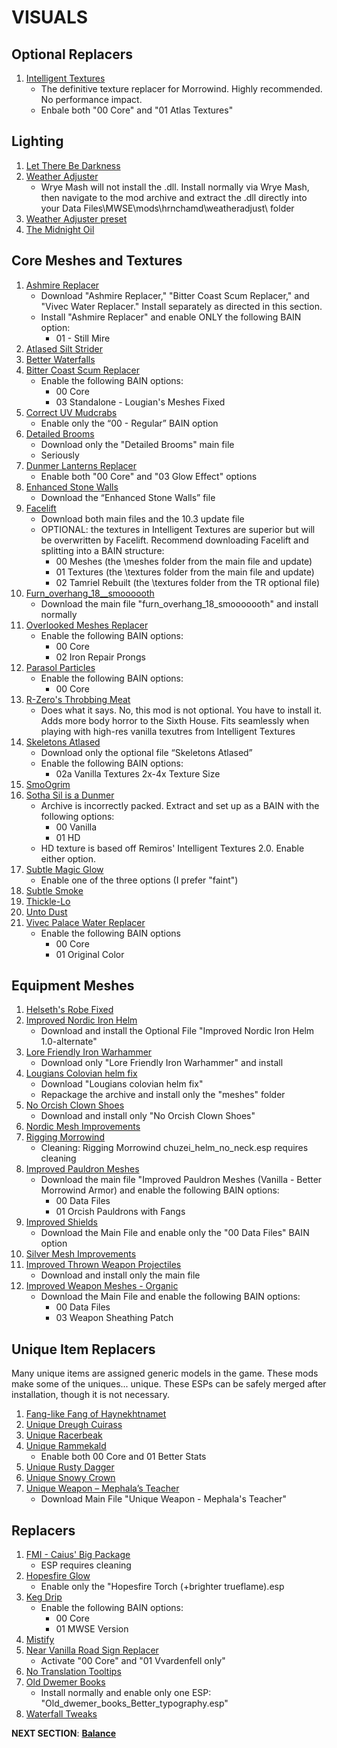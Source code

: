 # VISUALS

## Optional Replacers
1. [Intelligent Textures](https://www.nexusmods.com/morrowind/mods/47469?tab=files)
	- The definitive texture replacer for Morrowind. Highly recommended. No performance impact.
	- Enbale both "00 Core" and "01 Atlas Textures"

## Lighting
1. [Let There Be Darkness](https://www.nexusmods.com/morrowind/mods/47912?tab=files)
1. [Weather Adjuster](https://www.nexusmods.com/morrowind/mods/46816?tab=files)
	- Wrye Mash will not install the .dll. Install normally via Wrye Mash, then navigate to the mod archive and extract the .dll directly into your Data Files\MWSE\mods\hrnchamd\weatheradjust\ folder
1. [Weather Adjuster preset](https://mega.nz/file/CkgnBR7C#sYAUBouPwf5uPUhi_4rlpgdqYqTWGbVAdi5O84vuwZo)
1. [The Midnight Oil](https://www.nexusmods.com/morrowind/mods/48293?tab=files)

## Core Meshes and Textures
1. [Ashmire Replacer](https://www.nexusmods.com/morrowind/mods/48291?tab=files)
	- Download "Ashmire Replacer," "Bitter Coast Scum Replacer," and "Vivec Water Replacer." Install separately as directed in this section.
	- Install "Ashmire Replacer" and enable ONLY the following BAIN option:
		- 01 - Still Mire
1. [Atlased Silt Strider](https://www.nexusmods.com/morrowind/mods/46806?tab=files)
1. [Better Waterfalls](https://www.nexusmods.com/morrowind/mods/45424?tab=files)
1. [Bitter Coast Scum Replacer](https://www.nexusmods.com/morrowind/mods/48291?tab=files)
	- Enable the following BAIN options:
		- 00 Core 
		- 03 Standalone - Lougian's Meshes Fixed
1. [Correct UV Mudcrabs](https://www.nexusmods.com/morrowind/mods/42130?tab=files)
	- Enable only the “00 - Regular” BAIN option
1. [Detailed Brooms](https://www.nexusmods.com/morrowind/mods/43528?tab=files)
	- Download only the "Detailed Brooms" main file
	- Seriously
1. [Dunmer Lanterns Replacer](https://www.nexusmods.com/morrowind/mods/43219?tab=files)
	- Enable both "00 Core" and "03 Glow Effect" options
1. [Enhanced Stone Walls](https://www.nexusmods.com/morrowind/mods/45939?tab=files)
	- Download the “Enhanced Stone Walls” file
1. [Facelift](https://www.nexusmods.com/morrowind/mods/47617?tab=files)
	- Download both main files and the 10.3 update file
	- OPTIONAL: the textures in Intelligent Textures are superior but will be overwritten by Facelift. Recommend downloading Facelift and splitting into a BAIN structure:
		- 00 Meshes (the \meshes folder from the main file and update)
		- 01 Textures (the \textures folder from the main file and update)
		- 02 Tamriel Rebuilt (the \textures folder from the TR optional file)
1. [Furn_overhang_18__smoooooth](https://www.nexusmods.com/morrowind/mods/45939?tab=files)
	- Download the main file "furn_overhang_18_smooooooth" and install normally
1. [Overlooked Meshes Replacer](https://www.nexusmods.com/morrowind/mods/46855?tab=files)
	- Enable the following BAIN options:
		- 00 Core
		- 02 Iron Repair Prongs
1. [Parasol Particles](https://www.nexusmods.com/morrowind/mods/47755?tab=files)
	- Enable the following BAIN options:
		- 00 Core
1. [R-Zero's Throbbing Meat](https://www.nexusmods.com/morrowind/mods/45339?tab=files)
	- Does what it says. No, this mod is not optional. You have to install it. Adds more body horror to the Sixth House. Fits seamlessly when playing with high-res vanilla texutres from Intelligent Textures
1. [Skeletons Atlased](https://www.nexusmods.com/morrowind/mods/46012?tab=files)
	- Download only the optional file “Skeletons Atlased”
	- Enable the following BAIN options:
		- 02a Vanilla Textures 2x-4x Texture Size
1. [SmoOgrim](https://www.nexusmods.com/morrowind/mods/47829?tab=files)
1. [Sotha Sil is a Dunmer](https://www.nexusmods.com/morrowind/mods/47839?tab=files)
	- Archive is incorrectly packed. Extract and set up as a BAIN with the following options:
		- 00 Vanilla
		- 01 HD
	- HD texture is based off Remiros' Intelligent Textures 2.0. Enable either option.
1. [Subtle Magic Glow](https://www.nexusmods.com/morrowind/mods/4468?tab=files)
	- Enable one of the three options (I prefer "faint")
1. [Subtle Smoke](https://www.nexusmods.com/morrowind/mods/47341?tab=files)
1. [Thickle-Lo](https://www.nexusmods.com/morrowind/mods/47502?tab=files)
1. [Unto Dust](https://www.nexusmods.com/morrowind/mods/48435?tab=files)
1. [Vivec Palace Water Replacer](https://www.nexusmods.com/morrowind/mods/48291?tab=files)
	- Enable the following BAIN options 
		- 00 Core 
		- 01 Original Color

## Equipment Meshes
1. [Helseth's Robe Fixed](https://www.nexusmods.com/morrowind/mods/47664?tab=files)
1. [Improved Nordic Iron Helm](https://www.nexusmods.com/morrowind/mods/43816?tab=files)
	- Download and install the Optional File "Improved Nordic Iron Helm 1.0-alternate"
1. [Lore Friendly Iron Warhammer](https://www.nexusmods.com/morrowind/mods/45939?tab=files)
	- Download only "Lore Friendly Iron Warhammer" and install
1. [Lougians Colovian helm fix](https://www.nexusmods.com/morrowind/mods/43795?tab=files)
	- Download "Lougians colovian helm fix"
	- Repackage the archive and install only the "meshes" folder
1. [No Orcish Clown Shoes](https://www.nexusmods.com/morrowind/mods/45939?tab=files)
	- Download and install only "No Orcish Clown Shoes"
1. [Nordic Mesh Improvements](https://www.nexusmods.com/morrowind/mods/46792?tab=files)
1. [Rigging Morrowind](https://www.nexusmods.com/morrowind/mods/47754?tab=files)
	- Cleaning: Rigging Morrowind chuzei_helm_no_neck.esp requires cleaning
1. [Improved Pauldron Meshes](https://www.nexusmods.com/morrowind/mods/47920?tab=files)
	- Download the main file "Improved Pauldron Meshes (Vanilla - Better Morrowind Armor) and enable the following BAIN options:
		- 00 Data Files
		- 01 Orcish Pauldrons with Fangs
1. [Improved Shields](https://www.nexusmods.com/morrowind/mods/47931?tab=files)
	- Download the Main File and enable only the "00 Data Files" BAIN option
1. [Silver Mesh Improvements](https://www.nexusmods.com/morrowind/mods/46787?tab=files)
1. [Improved Thrown Weapon Projectiles](https://www.nexusmods.com/morrowind/mods/44763?tab=files)
	- Download and install only the main file
1. [Improved Weapon Meshes - Organic](https://www.nexusmods.com/morrowind/mods/47892?tab=files)
	- Download the Main File and enable the following BAIN options:
		- 00 Data Files
		- 03 Weapon Sheathing Patch

## Unique Item Replacers
Many unique items are assigned generic models in the game. These mods make some of the uniques... unique. These ESPs can be safely merged after installation, though it is not necessary. 
1. [Fang-like Fang of Haynekhtnamet](https://www.nexusmods.com/morrowind/mods/47505?tab=files)
1. [Unique Dreugh Cuirass](https://www.nexusmods.com/morrowind/mods/46508?tab=files)
1. [Unique Racerbeak](https://www.nexusmods.com/morrowind/mods/46501?tab=files)
1. [Unique Rammekald](https://www.nexusmods.com/morrowind/mods/46763?tab=files)
	- Enable both 00 Core and 01 Better Stats
1. [Unique Rusty Dagger](https://www.nexusmods.com/morrowind/mods/47616?tab=files)
1. [Unique Snowy Crown](https://www.nexusmods.com/morrowind/mods/46782?tab=files)
1. [Unique Weapon – Mephala’s Teacher](https://www.nexusmods.com/morrowind/mods/43528?tab=files)
	- Download Main File "Unique Weapon - Mephala's Teacher"

## Replacers
1. [FMI - Caius' Big Package](https://www.nexusmods.com/morrowind/mods/47580?tab=files)
	- ESP requires cleaning
1. [Hopesfire Glow](https://www.nexusmods.com/morrowind/mods/45855?tab=files)
	- Enable only the "Hopesfire Torch (+brighter trueflame).esp
1. [Keg Drip](https://www.nexusmods.com/morrowind/mods/47903?tab=files)
	- Enable the following BAIN options:
		- 00 Core
		- 01 MWSE Version
1. [Mistify](https://www.nexusmods.com/morrowind/mods/48112?tab=files)
1. [Near Vanilla Road Sign Replacer](https://www.nexusmods.com/morrowind/mods/44957?tab=files)
	- Activate "00 Core" and "01 Vvardenfell only"
1. [No Translation Tooltips](https://www.nexusmods.com/morrowind/mods/48540?tab=files)
1. [Old Dwemer Books](https://www.nexusmods.com/morrowind/mods/43339?tab=files)
	- Install normally and enable only one ESP: "Old_dwemer_books_Better_typography.esp"
1. [Waterfall Tweaks](https://www.nexusmods.com/morrowind/mods/4468?tab=files)


**NEXT SECTION**:
[**Balance**](https://github.com/doublemoulinet/Morrowind-Modular-Mod-Guide/blob/master/BALANCE.md)
